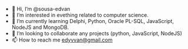 - 👋 Hi, I’m @sousa-edvan
- 👀 I’m interested in evething related to computer science. 
- 🌱 I’m currently learning Delphi, Python, Oracle PL-SQL, JavaScript, NodeJS and MongoDB. 
- 💞️ I’m looking to collaborate any projects (python, JavaScript, NodeJS)
- 📫 How to reach me edyvvan@gmail.com

<!---
sousa-edvan/sousa-edvan is a ✨ special ✨ repository because its `README.md` (this file) appears on your GitHub profile.
You can click the Preview link to take a look at your changes.
--->

